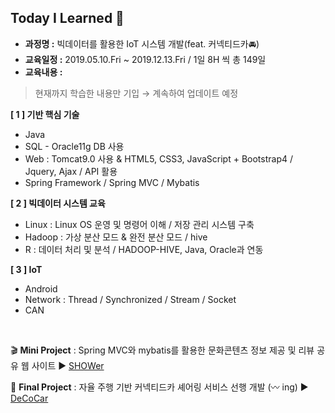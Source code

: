## Today I Learned :book:

- **과정명 :** 빅데이터를 활용한 IoT 시스템 개발(feat. 커넥티드카:oncoming_automobile:) 
- **교육일정 :** 2019.05.10.Fri ~ 2019.12.13.Fri / 1일 8H 씩 총 149일
- **교육내용 :** 

> 현재까지 학습한 내용만 기입 → 계속하여 업데이트 예정

**[ 1 ] 기반 핵심 기술**

- Java
- SQL - Oracle11g DB 사용
- Web : Tomcat9.0 사용 & HTML5, CSS3, JavaScript + Bootstrap4 / Jquery, Ajax  / API 활용
- Spring Framework / Spring MVC / Mybatis

**[ 2 ] 빅데이터 시스템 교육**

- Linux : Linux OS 운영 및 명령어 이해 / 저장 관리 시스템 구축
- Hadoop : 가상 분산 모드 & 완전 분산 모드 / hive 
- R : 데이터 처리 및 분석 / HADOOP-HIVE, Java, Oracle과 연동

**[ 3 ] IoT**

- Android 
- Network : Thread / Synchronized / Stream / Socket
- CAN 

<br>

:clapper: **Mini Project** : Spring MVC와 mybatis를 활용한 문화콘텐츠 정보 제공 및 리뷰 공유 웹 사이트 ▶ [SHOWer](https://github.com/xuansohx/SHOWer)

:car: **Final Project** : 자율 주행 기반 커넥티드카 셰어링 서비스 선행 개발 (:wavy_dash: ing) ▶ [DeCoCar](https://github.com/xuansohx/FinalProject)

